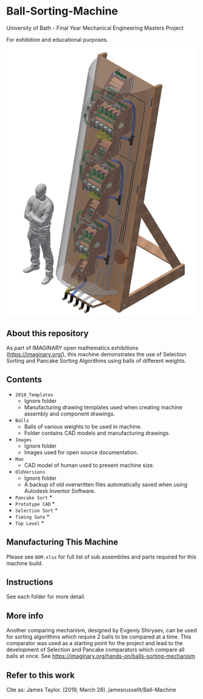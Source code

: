 # Ball-Sorting-Machine
University of Bath - Final Year Mechanical Engineering Masters Project

For exhibition and educational purposes.

![logo](https://github.com/jamesrussellt/Ball-Machine/blob/master/Images/Top_Assy.png)

## About this repository
As part of IMAGINARY open mathematics exhibitions (https://imaginary.org/), this machine demonstrates the use of Selection Sorting and Pancake Sorting Algorithms using balls of different weights.

## Contents
* `2018_Templates` 
  * Ignore folder
  * Manufacturing drawing templates used when creating machine assembly and component drawings.
* `Balls`
  * Balls of various weights to be used in machine.
  * Folder contains CAD models and manufacturing drawings.
* `Images`
  * Ignore folder
  * Images used for open source documentation.
* `Man`
  * CAD model of human used to present machine size.
* `OldVersions`
  * Ignore folder
  * A backup of old overwritten files automatically saved when using Autodesk Inventor Software.
* `Pancake Sort`
  * 
* `Prototype CAD`
  * 
* `Selection Sort`
  * 
* `Timing Gate`
  * 
* `Top Level`
  * 

## Manufacturing This Machine
Please see `BOM.xlsx` for full list of sub assemblies and parts required for this machine build.

## Instructions 
See each folder for more detail.

## More info
Another comparing mechanism, designed by Evgeniy Shiryaev, can be used for sorting algorithms which require 2 balls to be compared at a time. This comparator was used as a starting point for the project and lead to the development of Selection and Pancake comparators which compare all balls at once.
See https://imaginary.org/hands-on/balls-sorting-mechanism

## Refer to this work
Cite as: James Taylor. (2019, March 28). jamesrussellt/Ball-Machine




